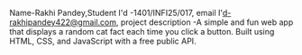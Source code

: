  Name-Rakhi Pandey,Student I'd -1401/INFI25/017, email I'd-rakhipandey422@gmail.com, project description -A simple and fun web app that displays a random cat fact each time you click a button. Built using HTML, CSS, and JavaScript with a free public API.
